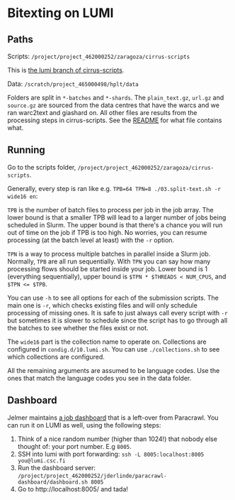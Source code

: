 # Bitexting on LUMI

## Paths

Scripts: `/project/project_462000252/zaragoza/cirrus-scripts`

This is [the lumi branch of cirrus-scripts](https://github.com/paracrawl/cirrus-scripts/tree/lumi).

Data: `/scratch/project_465000498/hplt/data`

Folders are split in `*-batches` and `*-shards`. The `plain_text.gz`, `url.gz` and `source.gz` are sourced from the data centres that have the warcs and we ran warc2text and giashard on. All other files are results from the processing steps in cirrus-scripts. See the [README](https://github.com/paracrawl/cirrus-scripts/tree/lumi#data-structure) for what file contains what.

## Running
Go to the scripts folder, `/project/project_462000252/zaragoza/cirrus-scripts`.

Generally, every step is ran like e.g. `TPB=64 TPN=8 ./03.split-text.sh -r wide16 en`:

`TPB` is the number of batch files to process per job in the job array. The lower bound is that a smaller TPB will lead to a larger number of jobs being scheduled in Slurm. The upper bound is that there's a chance you will run out of time on the job if TPB is too high. No worries, you can resume processing (at the batch level at least) with the `-r` option.

`TPN` is a way to process multiple batches in parallel inside a Slurm job. Normally, `TPB` are all run sequentially. With `TPN` you can say how many processing flows should be started inside your job. Lower bound is 1 (everything sequentially), upper bound is `$TPN * $THREADS < NUM_CPUS`, and `$TPN <= $TPB`.

You can use `-h` to see all options for each of the submission scripts. The main one is `-r`, which checks existing files and will only schedule processing of missing ones. It is safe to just always call every script with `-r` but sometimes it is slower to schedule since the script has to go through all the batches to see whether the files exist or not.

The `wide16` part is the collection name to operate on. Collections are configured in `condig.d/10.lumi.sh`. You can use `./collections.sh` to see which collections are configured.

All the remaining arguments are assumed to be language codes. Use the ones that match the language codes you see in the data folder.

## Dashboard

Jelmer maintains [a job dashboard](https://github.com/jelmervdl/paracrawl-dashboard) that is a left-over from Paracrawl. You can run it on LUMI as well, using the following steps:

1. Think of a nice random number (higher than 1024!) that nobody else thought of: your port number. E.g `8005`.
2. SSH into lumi with port forwarding: `ssh -L 8005:localhost:8005 you@lumi.csc.fi`
3. Run the dashboard server: `/project/project_462000252/jderlinde/paracrawl-dashboard/dashboard.sh 8005`
4. Go to http://localhost:8005/ and tada!
